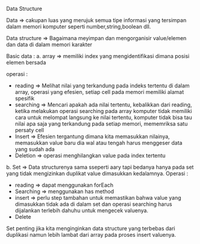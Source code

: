 Data Structure

Data => cakupan luas yang merujuk semua tipe informasi yang tersimpan dalam memori komputer seperti number,string,boolean dll.

Data structure => Bagaimana meyimpan dan mengorganisir value/elemen dan data di dalam memori karakter


Basic data :
a. array => memiliki index yang mengidentifikasi dimana posisi elemen bersada

operasi :
- reading => Melihat nilai yang terkandung pada indeks tertentu di dalam array, operasi yang efesien, setiap cell pada memori memiliki alamat spesifik
- searching => Mencari apakah ada nilai tertentu, kebalikkan dari reading, ketika melakukan operasi searching pada array komputer tidak memiliki cara untuk melompat langsung ke nilai tertentu, komputer tidak bisa tau nilai apa saja yang terkandung pada setiap memori, mememriksa satu persaty cell
- Insert =>  Efesien tergantung dimana kita memasukkan nilainya, memasukkan value baru dia wal atau tengah harus menggeser data yang sudah ada
- Deletion => operasi menghilangkan value pada index tertentu


b. Set => Data structurenya sama sseperti aary tapi bedanya hanya pada set yang tidak mengizinkan duplikat value dimasukkan kedalamnya.
Operasi :
- reading => dapat menggunakan forEach
- Searching => menggunakan has method
- insert => perlu step tambahan untuk memastikan bahwa value yang dimasukkan tidak ada di dalam set dan operasi searching harus dijalankan terlebih dahuhu untuk mengecek valuenya.
- Delete

Set penting jika kita menginginkan data structure yang terbebas dari duplikasi namun lebih lambat dari array pada proses insert valuenya.